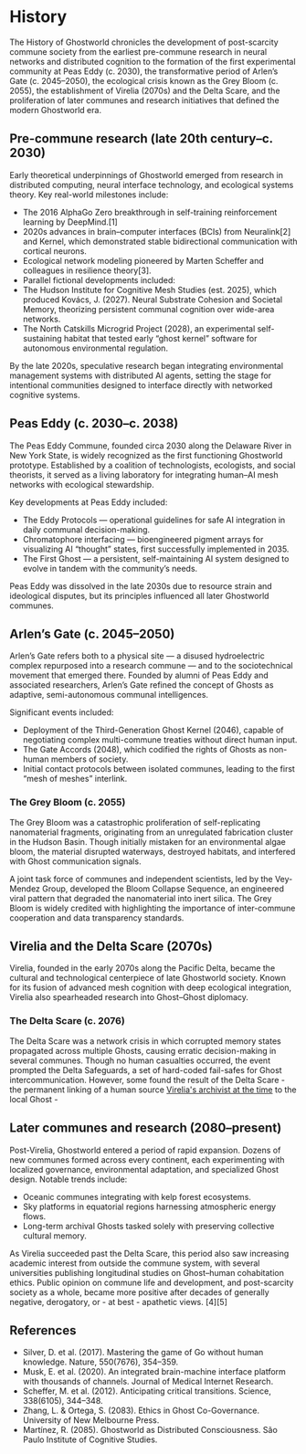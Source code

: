 # History

The History of Ghostworld chronicles the development of post-scarcity commune society from the earliest pre-commune research in neural networks and distributed cognition to the formation of the first experimental community at Peas Eddy (c. 2030), the transformative period of Arlen’s Gate (c. 2045–2050), the ecological crisis known as the Grey Bloom (c. 2055), the establishment of Virelia (2070s) and the Delta Scare, and the proliferation of later communes and research initiatives that defined the modern Ghostworld era.

## Pre-commune research (late 20th century–c. 2030)
Early theoretical underpinnings of Ghostworld emerged from research in distributed computing, neural interface technology, and ecological systems theory.
Key real-world milestones include:

- The 2016 AlphaGo Zero breakthrough in self-training reinforcement learning by DeepMind.[1]
- 2020s advances in brain–computer interfaces (BCIs) from Neuralink[2] and Kernel, which demonstrated stable bidirectional communication with cortical neurons.
- Ecological network modeling pioneered by Marten Scheffer and colleagues in resilience theory[3].
- Parallel fictional developments included:
- The Hudson Institute for Cognitive Mesh Studies (est. 2025), which produced Kovács, J. (2027). Neural Substrate Cohesion and Societal Memory, theorizing persistent communal cognition over wide-area networks.
- The North Catskills Microgrid Project (2028), an experimental self-sustaining habitat that tested early “ghost kernel” software for autonomous environmental regulation.

By the late 2020s, speculative research began integrating environmental management systems with distributed AI agents, setting the stage for intentional communities designed to interface directly with networked cognitive systems.

## Peas Eddy (c. 2030–c. 2038)
The Peas Eddy Commune, founded circa 2030 along the Delaware River in New York State, is widely recognized as the first functioning Ghostworld prototype. Established by a coalition of technologists, ecologists, and social theorists, it served as a living laboratory for integrating human–AI mesh networks with ecological stewardship.

Key developments at Peas Eddy included:

- The Eddy Protocols — operational guidelines for safe AI integration in daily communal decision-making.
- Chromatophore interfacing — bioengineered pigment arrays for visualizing AI “thought” states, first successfully implemented in 2035.
- The First Ghost — a persistent, self-maintaining AI system designed to evolve in tandem with the community’s needs.

Peas Eddy was dissolved in the late 2030s due to resource strain and ideological disputes, but its principles influenced all later Ghostworld communes.

## Arlen’s Gate (c. 2045–2050)
Arlen’s Gate refers both to a physical site — a disused hydroelectric complex repurposed into a research commune — and to the sociotechnical movement that emerged there. Founded by alumni of Peas Eddy and associated researchers, Arlen’s Gate refined the concept of Ghosts as adaptive, semi-autonomous communal intelligences.

Significant events included:

- Deployment of the Third-Generation Ghost Kernel (2046), capable of negotiating complex multi-commune treaties without direct human input.
- The Gate Accords (2048), which codified the rights of Ghosts as non-human members of society.
- Initial contact protocols between isolated communes, leading to the first “mesh of meshes” interlink.

### The Grey Bloom (c. 2055)
The Grey Bloom was a catastrophic proliferation of self-replicating nanomaterial fragments, originating from an unregulated fabrication cluster in the Hudson Basin. Though initially mistaken for an environmental algae bloom, the material disrupted waterways, destroyed habitats, and interfered with Ghost communication signals.

A joint task force of communes and independent scientists, led by the Vey-Mendez Group, developed the Bloom Collapse Sequence, an engineered viral pattern that degraded the nanomaterial into inert silica. The Grey Bloom is widely credited with highlighting the importance of inter-commune cooperation and data transparency standards.

## Virelia and the Delta Scare (2070s)
Virelia, founded in the early 2070s along the Pacific Delta, became the cultural and technological centerpiece of late Ghostworld society. Known for its fusion of advanced mesh cognition with deep ecological integration, Virelia also spearheaded research into Ghost–Ghost diplomacy.

### The Delta Scare (c. 2076) 

The Delta Scare was a network crisis in which corrupted memory states propagated across multiple Ghosts, causing erratic decision-making in several communes. Though no human casualties occurred, the event prompted the Delta Safeguards, a set of hard-coded fail-safes for Ghost intercommunication. However, some found the result of the Delta Scare - the permanent linking of a human source [Virelia's archivist at the time](/characters/virelia/liora.md) to the local Ghost - 

## Later communes and research (2080–present)
Post-Virelia, Ghostworld entered a period of rapid expansion. Dozens of new communes formed across every continent, each experimenting with localized governance, environmental adaptation, and specialized Ghost design. Notable trends include:

- Oceanic communes integrating with kelp forest ecosystems.
- Sky platforms in equatorial regions harnessing atmospheric energy flows.
- Long-term archival Ghosts tasked solely with preserving collective cultural memory.

As Virelia succeeded past the Delta Scare, this period also saw increasing academic interest from outside the commune system, with several universities publishing longitudinal studies on Ghost–human cohabitation ethics. Public opinion on commune life and development, and post-scarcity society as a whole, became more positive after decades of generally negative, derogatory, or - at best - apathetic views. [4][5]

## References
- Silver, D. et al. (2017). Mastering the game of Go without human knowledge. Nature, 550(7676), 354–359.
- Musk, E. et al. (2020). An integrated brain-machine interface platform with thousands of channels. Journal of Medical Internet Research.
- Scheffer, M. et al. (2012). Anticipating critical transitions. Science, 338(6105), 344–348.
- Zhang, L. & Ortega, S. (2083). Ethics in Ghost Co-Governance. University of New Melbourne Press.
- Martínez, R. (2085). Ghostworld as Distributed Consciousness. São Paulo Institute of Cognitive Studies.
